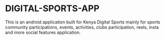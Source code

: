 # DIGITAL-SPORTS-APP
This is an android application built for Kenya Digital Sports mainly for sports community participations, events, activities, clubs participation, reels, insta and more social features application.
